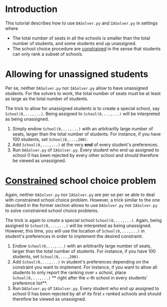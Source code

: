 # Introduction

This tutorial describes how to use `DASolver.py` and `IASolver.py` in settings where
  * The total number of seats in all the schools is smaller than the total number of students, and some students end up unassigned.
  * The school choice procedure are [constrained](https://scholar.google.be/scholar?cluster=16748092764273030035&hl=en&as_sdt=0,43) in the sense that students can only rank a subset of schools.

# Allowing for unassigned students

Per se, neither `DASolver.py` nor `IASolver.py` allow to have unassigned students. For the solvers to work, the total number of seats must be at least as large as the total number of students. 

The trick to allow for unassigned students is to create a special school, say `School(0,...,...)`. Being assigned to `School(0,...,...)` will be interpreted as being unassigned. 

1. Simply endow `School(0,...,...)` with an arbitrarilly large number of seats, larger than the total number of students. For instance, if you have 100 students, set `School(0,...,200)`. 
2. Add `School(0,...,...)` at the very **end** of every student's preferences.
3. Run `DASolver.py` of `IASolver.py`. Every student who end up assigned to school 0 has been rejected by every other school and should therefore be viewed as unassigned.

# [Constrained](https://scholar.google.be/scholar?cluster=16748092764273030035&hl=en&as_sdt=0,43) school choice problem

Again, neither `DASolver.py` nor `IASolver.py` are per se per se able to deal with constrained school choice problem. However, a trick similar to the one described in the former section allows to use `DASolver.py` nor `IASolver.py` to solve constrained school choice problems.

The trick is again to create a special school `School(0,...,...)`. Again, being assigned to `School(0,...,...)` will be interpreted as being unassigned. However, this time, you will use the location of `School(0,...,...)` in student's preferences in order to implement the desired constraint.

1. Endow `School(0,...,...)` with an arbitrarilly large number of seats, larger than the total number of students. For instance, if you have 100 students, set `School(0,...,200)`. 
2. Add `School(0,...,...)` in student's preferences depending on the constraint you want to implement. For instance, if you want to allow all students to only report the ranking over `x` school, place `School(0,...,...)` ** right after the `x`-th school in every students' preference list**.
3. Run `DASolver.py` of `IASolver.py`. Every student who end up assigned to school 0 has been rejected by all of its first `x` ranked schools and should therefore be viewed as unassigned.

